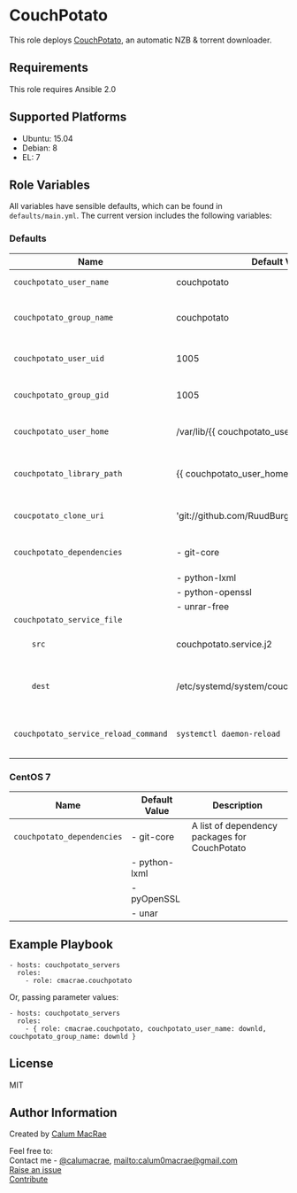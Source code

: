 CouchPotato
===========
This role deploys [CouchPotato](https://couchpota.to), an automatic NZB & torrent downloader.

Requirements
------------
This role requires Ansible 2.0

Supported Platforms
-------------------
- Ubuntu: 15.04
- Debian: 8
- EL: 7

Role Variables
--------------
All variables have sensible defaults, which can be found in `defaults/main.yml`.
The current version includes the following variables:

### Defaults
| Name               | Default Value | Description                  |
|--------------------|---------------|------------------------------|
| `couchpotato_user_name`  | couchpotato | The user to run the CouchPotato service |
| `couchpotato_group_name` | couchpotato | The primary group for `couchpotato_user_name` to run the CouchPotato service |
| `couchpotato_user_uid` | 1005 | UID of the CouchPotato service user |
| `couchpotato_group_gid` | 1005 | GID of the CouchPotato service group |
| `couchpotato_user_home` | /var/lib/{{ couchpotato_user_name }} | home directory for the CouchPotato service user |
| `couchpotato_library_path` | {{ couchpotato_user_home }}/data | Root library path, to be used for download directories, movie library etc. |
| `coucpotato_clone_uri` | 'git://github.com/RuudBurger/CouchPotatoServer' | The remote Git repo to clone CouchPotato from |
| `couchpotato_dependencies` | - git-core | A list of dependency packages for CouchPotato |
|                            | - python-lxml | |
|                            | - python-openssl | |
|                            | - unrar-free | |
| `couchpotato_service_file` | | |
| `    src`                  | couchpotato.service.j2 | The source template for the CouchPotato service manifest |
| `    dest`                 | /etc/systemd/system/couchpotato.service | The destination to deploy the CouchPotato service manifest to |
| `couchpotato_service_reload_command` | `systemctl daemon-reload` | The command to use when reloading the CouchPotato service configuration |

### CentOS 7
| Name               | Default Value | Description                  |
|--------------------|---------------|------------------------------|
| `couchpotato_dependencies` | - git-core | A list of dependency packages for CouchPotato |
|                            | - python-lxml | |
|                            | - pyOpenSSL | |
|                            | - unar | |


Example Playbook
----------------

    - hosts: couchpotato_servers
      roles:
        - role: cmacrae.couchpotato

Or, passing parameter values:

	- hosts: couchpotato_servers
	  roles:
	    - { role: cmacrae.couchpotato, couchpotato_user_name: downld, couchpotato_group_name: downld }
License
-------
MIT

Author Information
------------------
Created by [Calum MacRae](http://cmacr.ae)

Feel free to:  
Contact me - [@calumacrae](https://twitter.com/calumacrae), [mailto:calum0macrae@gmail.com](calum0macrae@gmail.com)  
[Raise an issue](https://github.com/cmacrae/ansible-couchpotato/issues)  
[Contribute](https://github.com/cmacrae/ansible-couchpotato/pulls)  
